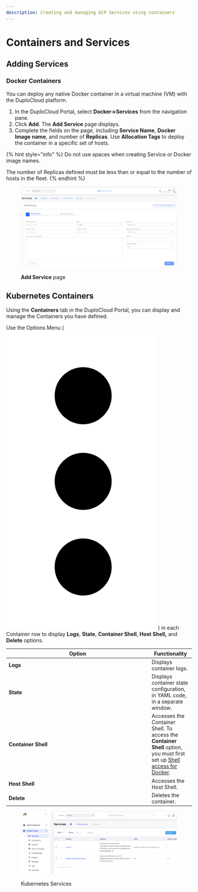 ```yaml
---
description: Creating and managing GCP Services using containers
---
```


# Containers and Services

## Adding Services

### Docker Containers <a href="#id-0-toc-title" id="id-0-toc-title"></a>

You can deploy any native Docker container in a virtual machine (VM) with the DuploCloud platform.&#x20;

1. In the DuploCloud Portal, select **Docker->Services** from the navigation pane.&#x20;
2. Click **Add**. The **Add Service** page displays.
3. Complete the fields on the page, including **Service Name**, **Docker Image** **name**, and number of **Replicas**. Use **Allocation Tags** to deploy the container in a specific set of hosts.&#x20;

{% hint style="info" %}
Do not use spaces when creating Service or Docker image names.

The number of Replicas defined must be less than or equal to the number of hosts in the fleet.
{% endhint %}

<figure><img src="../../../.gitbook/assets/GCP_K8S_Service_Add.png" alt=""><figcaption><p><strong>Add Service</strong> page</p></figcaption></figure>

## Kubernetes Containers

Using the **Containers** tab in the DuploCloud Portal, you can display and manage the Containers you have defined.

Use the Options Menu ( <img src="../../../.gitbook/assets/Kabab_three_Vertical_dots (1).png" alt="" data-size="line"> ) in each Container row to display **Logs**, **State**, **Container Shell**, **Host Shell,** and **Delete** options.&#x20;

<table><thead><tr><th width="374">Option</th><th>Functionality</th></tr></thead><tbody><tr><td><strong>Logs</strong></td><td>Displays container logs.</td></tr><tr><td><strong>State</strong></td><td>Displays container state configuration, in YAML code, in a separate window.</td></tr><tr><td><strong>Container Shell</strong></td><td>Accesses the Container Shell. To access the <strong>Container Shell</strong> option, you must first set up <a href="../../prerequisites/shell-access-for-docker.md">Shell access for Docker</a>.</td></tr><tr><td><strong>Host Shell</strong></td><td>Accesses the Host Shell.</td></tr><tr><td><strong>Delete</strong></td><td>Deletes the container.</td></tr></tbody></table>

<figure><img src="../../../.gitbook/assets/Screenshot 2024-02-12 at 5.37.28 PM.png" alt=""><figcaption><p>Kubernetes Services</p></figcaption></figure>

